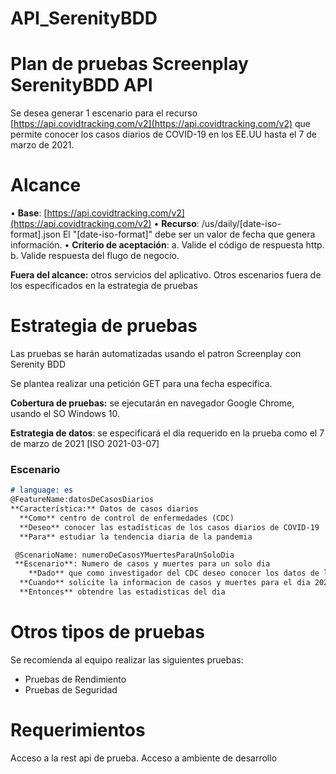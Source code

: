 # API_SerenityBDD

# Plan de pruebas Screenplay SerenityBDD API

Se desea generar 1 escenario para el recurso [https://api.covidtracking.com/v2](https://api.covidtracking.com/v2) que permite conocer los casos diarios de COVID-19 en los EE.UU hasta el 7 de marzo de 2021.

# Alcance

• **Base**: [https://api.covidtracking.com/v2](https://api.covidtracking.com/v2)
• **Recurso**: /us/daily/[date-iso-format].json
El "[date-iso-format]" debe ser un valor de fecha que genera información.
• **Criterio de aceptación**:
a. Valide el código de respuesta http.
b. Valide respuesta del flugo de negocio.

**Fuera del alcance:** otros servicios del aplicativo. Otros escenarios fuera de los especificados en la estrategia de pruebas

# Estrategia de pruebas

Las pruebas se harán automatizadas usando el patron Screenplay con Serenity BDD

Se plantea realizar una petición GET para una fecha específica.

**Cobertura de pruebas:** se ejecutarán en navegador Google Chrome, usando el SO Windows 10.

**Estrategia de datos**: se especificará el día requerido en la prueba como el 7 de marzo de 2021 [ISO 2021-03-07]

### Escenario

```markdown
# language: es
@FeatureName:datosDeCasosDiarios
**Característica:** Datos de casos diarios
  **Como** centro de control de enfermedades (CDC)
  **Deseo** conocer las estadísticas de los casos diarios de COVID-19
  **Para** estudiar la tendencia diaria de la pandemia

 @ScenarioName: numeroDeCasosYMuertesParaUnSoloDia
 **Escenario**: Numero de casos y muertes para un solo dia
	**Dado** que como investigador del CDC deseo conocer los datos de la pandemia
  **Cuando** solicite la informacion de casos y muertes para el dia 2020-07-03
  **Entonces** obtendre las estadisticas del dia
```

# Otros tipos de pruebas

Se recomienda al equipo realizar las siguientes pruebas:

- Pruebas de Rendimiento
- Pruebas de Seguridad

# Requerimientos

Acceso a la rest api de prueba. Acceso a ambiente de desarrollo